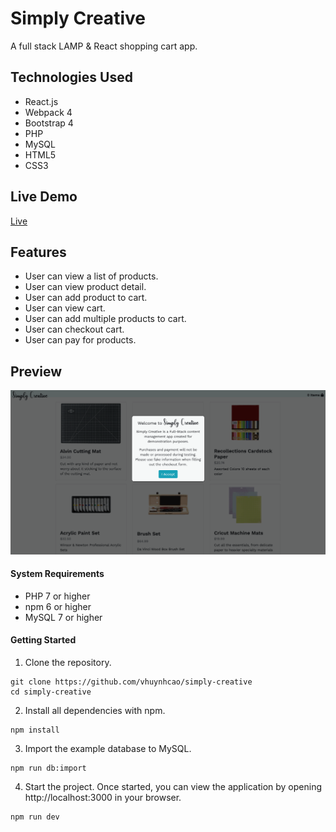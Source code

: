 # Simply Creative

A full stack LAMP & React shopping cart app.

## Technologies Used

* React.js
* Webpack 4
* Bootstrap 4
* PHP
* MySQL
* HTML5
* CSS3

## Live Demo

[Live](https://simplycreative.vn-codes.com/)

## Features

* User can view a list of products.
* User can view product detail.
* User can add product to cart.
* User can view cart.
* User can add multiple products to cart.
* User can checkout cart.
* User can pay for products.

## Preview

![alt text](https://github.com/vhuynhcao/simply-creative/blob/master/server/public/images/simply-creative.gif?raw=true)


#### System Requirements

* PHP 7 or higher
* npm 6 or higher
* MySQL 7 or higher

#### Getting Started

1. Clone the repository.
```
git clone https://github.com/vhuynhcao/simply-creative
cd simply-creative
```

2. Install all dependencies with npm.
```
npm install
```

3. Import the example database to MySQL.
```
npm run db:import
```

4. Start the project. Once started, you can view the application by opening http://localhost:3000 in your browser.
```
npm run dev
```
